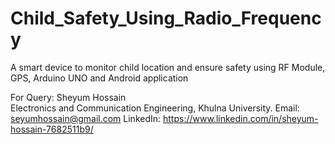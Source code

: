 # Child_Safety_Using_Radio_Frequency
A smart device to monitor child location and ensure safety using RF Module, GPS, Arduino UNO and Android application





For Query: 
Sheyum Hossain  
Electronics and Communication Engineering, Khulna University.
Email: seyumhossain@gmail.com
LinkedIn: https://www.linkedin.com/in/sheyum-hossain-7682511b9/

